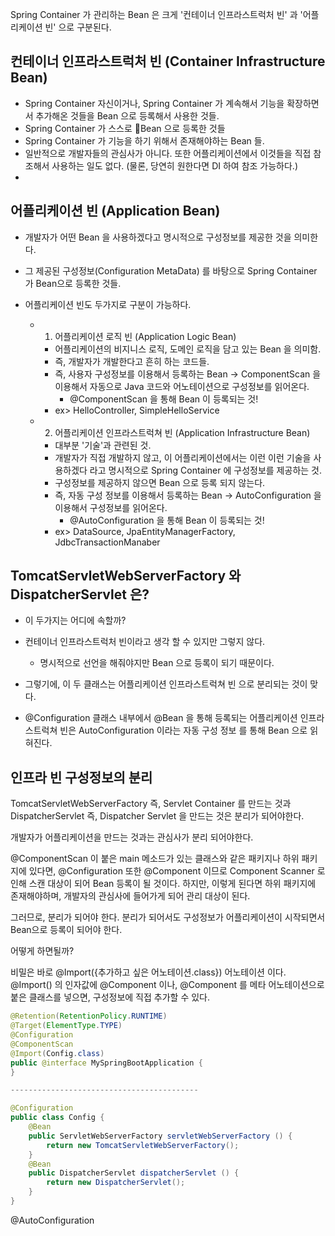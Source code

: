 
Spring Container 가 관리하는 Bean 은 크게 '컨테이너 인프라스트럭처 빈' 과 '어플리케이션 빈' 으로 구분된다.



## 컨테이너 인프라스트럭처 빈 (Container Infrastructure Bean)
- Spring Container 자신이거나, Spring Container 가 계속해서 기능을 확장하면서 추가해온 것들을 Bean 으로 등록해서 사용한 것들.
- Spring Container 가 스스로 Bean 으로 등록한 것들
- Spring Container 가 기능을 하기 위해서 존재해야하는 Bean 들. 
- 일반적으로 개발자들의 관심사가 아니다. 또한 어플리케이션에서 이것들을 직접 참조해서 사용하는 일도 없다. (물론, 당연히 원한다면 DI 하여 참조 가능하다.)
- 


## 어플리케이션 빈 (Application Bean)

- 개발자가 어떤 Bean 을 사용하겠다고 명시적으로 구성정보를 제공한 것을 의미한다.
- 그 제공된 구성정보(Configuration MetaData) 를 바탕으로 Spring Container 가 Bean으로 등록한 것들. 

- 어플리케이션 빈도 두가지로 구분이 가능하다.
	- 1. 어플리케이션 로직 빈 (Application Logic Bean)
		- 어플리케이션의 비지니스 로직, 도메인 로직을 담고 있는 Bean 을 의미함.
		- 즉, 개발자가 개발한다고 흔히 하는 코드들.
		- 즉, 사용자 구성정보를 이용해서 등록하는 Bean -> ComponentScan 을 이용해서 자동으로 Java 코드와 어노테이션으로 구성정보를 읽어온다. 
			- @ComponentScan 을 통해 Bean 이 등록되는 것!
		- ex> HelloController, SimpleHelloService
		
	- 2. 어플리케이션 인프라스트럭쳐 빈 (Application Infrastructure Bean)
		- 대부분 '기술'과 관련된 것.
		- 개발자가 직접 개발하지 않고, 이 어플리케이션에서는 이런 이런 기술을 사용하겠다 라고 명시적으로 Spring Container 에 구성정보를 제공하는 것.
		- 구성정보를 제공하지 않으면 Bean 으로 등록 되지 않는다.
		- 즉, 자동 구성 정보를 이용해서 등록하는 Bean -> AutoConfiguration 을 이용해서 구성정보를 읽어온다. 
			- @AutoConfiguration 을 통해 Bean 이 등록되는 것!
		- ex> DataSource, JpaEntityManagerFactory, JdbcTransactionManaber


## TomcatServletWebServerFactory 와 DispatcherServlet 은?

- 이 두가지는 어디에 속할까?
- 컨테이너 인프라스트럭처 빈이라고 생각 할 수 있지만 그렇지 않다. 
	- 명시적으로 선언을 해줘야지만 Bean 으로 등록이 되기 때문이다.
- 그렇기에, 이 두 클래스는 어플리케이션 인프라스트럭쳐 빈 으로 분리되는 것이 맞다.

- @Configuration 클래스 내부에서 @Bean 을 통해 등록되는 어플리케이션 인프라스트럭쳐 빈은 AutoConfiguration 이라는 자동 구성 정보 를 통해 Bean 으로 읽혀진다.


## 인프라 빈 구성정보의 분리

TomcatServletWebServerFactory 즉, Servlet Container 를 만드는 것과
DispatcherServlet 즉, Dispatcher Servlet 을 만드는 것은 분리가 되어야한다.

개발자가 어플리케이션을 만드는 것과는 관심사가 분리 되어야한다.

@ComponentScan 이 붙은 main 메소드가 있는 클래스와 같은 패키지나 하위 패키지에 있다면, 
@Configuration 또한 @Component 이므로 Component Scanner 로 인해 스캔 대상이 되어 Bean 등록이 될 것이다.
하지만, 이렇게 된다면 하위 패키지에 존재해야하며, 개발자의 관심사에 들어가게 되어 관리 대상이 된다.

그러므로, 분리가 되어야 한다. 분리가 되어서도 구성정보가 어플리케이션이 시작되면서 Bean으로 등록이 되어야 한다. 

어떻게 하면될까?

비밀은 바로 @Import({추가하고 싶은 어노테이션.class}) 어노테이션 이다.
@Import() 의 인자값에 @Component 이나, @Component 를 메타 어노테이션으로 붙은 클래스를 넣으면, 구성정보에 직접 추가할 수 있다. 

```java
@Retention(RetentionPolicy.RUNTIME)  
@Target(ElementType.TYPE)  
@Configuration  
@ComponentScan  
@Import(Config.class)  
public @interface MySpringBootApplication {    
}

------------------------------------------ 

@Configuration  
public class Config {  
    @Bean  
    public ServletWebServerFactory servletWebServerFactory () {  
        return new TomcatServletWebServerFactory();  
    }  
    @Bean  
    public DispatcherServlet dispatcherServlet () {  
        return new DispatcherServlet();  
    }  
}

```

@AutoConfiguration 